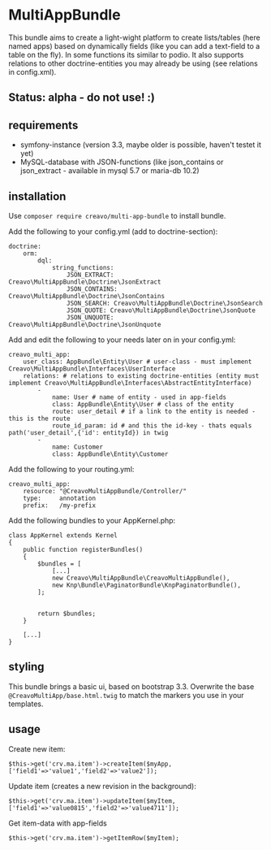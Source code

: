 # MultiAppBundle

This bundle aims to create a light-wight platform to create lists/tables (here named apps) based on dynamically fields (like you can add a text-field to a table on the fly). In some functions its similar to podio. It also supports relations to other doctrine-entities you may already be using (see relations in config.xml).

## Status: alpha - do not use! :)

## requirements

* symfony-instance (version 3.3, maybe older is possible, haven't testet it yet)
* MySQL-database with JSON-functions (like json_contains or json_extract - available in mysql 5.7 or maria-db 10.2)

## installation

Use `composer require creavo/multi-app-bundle` to install bundle.

Add the following to your config.yml (add to doctrine-section):

    doctrine:
        orm:
            dql:
                string_functions:
                    JSON_EXTRACT: Creavo\MultiAppBundle\Doctrine\JsonExtract
                    JSON_CONTAINS: Creavo\MultiAppBundle\Doctrine\JsonContains
                    JSON_SEARCH: Creavo\MultiAppBundle\Doctrine\JsonSearch
                    JSON_QUOTE: Creavo\MultiAppBundle\Doctrine\JsonQuote
                    JSON_UNQUOTE: Creavo\MultiAppBundle\Doctrine\JsonUnquote
                    
Add and edit the following to your needs later on in your config.yml:

    creavo_multi_app:
        user_class: AppBundle\Entity\User # user-class - must implement Creavo\MultiAppBundle\Interfaces\UserInterface
        relations: # relations to existing doctrine-entities (entity must implement Creavo\MultiAppBundle\Interfaces\AbstractEntityInterface)
            -
                name: User # name of entity - used in app-fields
                class: AppBundle\Entity\User # class of the entity
                route: user_detail # if a link to the entity is needed - this is the route
                route_id_param: id # and this the id-key - thats equals path('user_detail',{'id': entityId}) in twig
            -
                name: Customer
                class: AppBundle\Entity\Customer
        

Add the following to your routing.yml:

    creavo_multi_app:
        resource: "@CreavoMultiAppBundle/Controller/"
        type:     annotation
        prefix:   /my-prefix
        
Add the following bundles to your AppKernel.php:

    class AppKernel extends Kernel
    {
        public function registerBundles()
        {
            $bundles = [
                [...]
                new Creavo\MultiAppBundle\CreavoMultiAppBundle(),
                new Knp\Bundle\PaginatorBundle\KnpPaginatorBundle(),
            ];
    
            
            return $bundles;
        }
        
        [...]
    }
    
## styling

This bundle brings a basic ui, based on bootstrap 3.3. Overwrite the base `@CreavoMultiApp/base.html.twig` to match the markers you use in your templates.
    
## usage

Create new item:

    $this->get('crv.ma.item')->createItem($myApp,['field1'=>'value1','field2'=>'value2']);
    
Update item (creates a new revision in the background):

    $this->get('crv.ma.item')->updateItem($myItem,['field1'=>'value0815','field2'=>'value4711']);
    
Get item-data with app-fields

    $this->get('crv.ma.item')->getItemRow($myItem);
